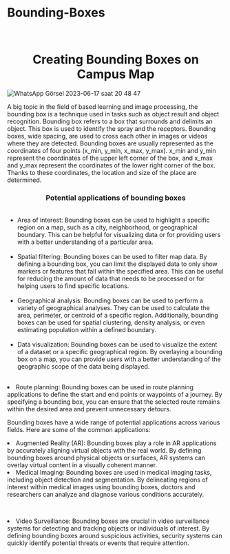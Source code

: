 # Bounding-Boxes
**<br><h1 align="center"> Creating Bounding Boxes on Campus Map </h1>**

![WhatsApp Görsel 2023-06-17 saat 20 48 47](https://github.com/GMT-352/final-project-groups-x2/assets/85685449/0b5eae0c-d5e7-4279-ad37-d419b83707c1)

A big topic in the field of based learning and image processing, the bounding box is a technique used in tasks such as object result and object recognition. Bounding box refers to a box that surrounds and delimits an object. This box is used to identify the spray and the receptors. Bounding boxes, wide spacing, are used to cross each other in images or videos where they are detected. Bounding boxes are usually represented as the coordinates of four points (x_min, y_min, x_max, y_max). x_min and y_min represent the coordinates of the upper left corner of the box, and x_max and y_max represent the coordinates of the lower right corner of the box. Thanks to these coordinates, the location and size of the place are determined.

<h3 align="center">Potential applications of bounding boxes</h3>

<ul>
  <br><li>Area of interest: Bounding boxes can be used to highlight a specific region on a map, such as a city, neighborhood, or geographical boundary. This can be helpful for visualizing data or for providing users with a better understanding of a particular area.</li>
  <br><li>Spatial filtering: Bounding boxes can be used to filter map data. By defining a bounding box, you can limit the displayed data to only show markers or features that fall within the specified area. This can be useful for reducing the amount of data that needs to be processed or for helping users to find specific locations.</li>
  <br><li>Geographical analysis: Bounding boxes can be used to perform a variety of geographical analyses. They can be used to calculate the area, perimeter, or centroid of a specific region. Additionally, bounding boxes can be used for spatial clustering, density analysis, or even estimating population within a defined boundary.</li>
  <br><li>Data visualization: Bounding boxes can be used to visualize the extent of a dataset or a specific geographical region. By overlaying a bounding box on a map, you can provide users with a better understanding of the geographic scope of the data being displayed.
</li>
</ul>
 <br><li>Route planning: Bounding boxes can be used in route planning applications to define the start and end points or waypoints of a journey. By specifying a bounding box, you can ensure that the selected route remains within the desired area and prevent unnecessary detours.

  Bounding boxes have a wide range of potential applications across various fields. Here are some of the common applications: 
 <br><li> Augmented Reality (AR): Bounding boxes play a role in AR applications by accurately aligning virtual objects with the real world. By defining bounding boxes around physical objects or surfaces, AR systems can overlay virtual content in a visually coherent manner.
 <br><li> Medical Imaging: Bounding boxes are used in medical imaging tasks, including object detection and segmentation. By delineating regions of interest within medical images using bounding boxes, doctors and researchers can analyze and diagnose various conditions accurately.
   
 <br><li> Video Surveillance: Bounding boxes are crucial in video surveillance systems for detecting and tracking objects or individuals of interest. By defining bounding boxes around suspicious activities, security systems can quickly identify potential threats or events that require attention.
  
